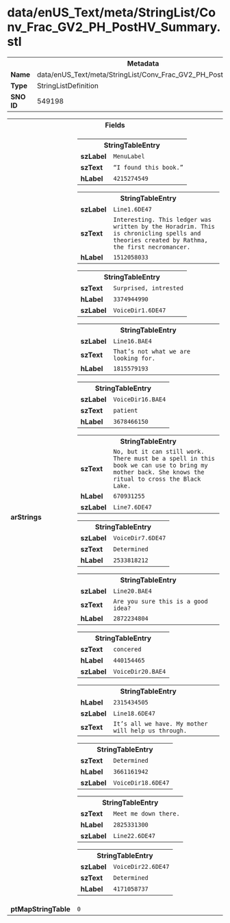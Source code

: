 <h1>data/enUS_Text/meta/StringList/Conv_Frac_GV2_PH_PostHV_Summary.stl</h1><table><tr><th colspan="100%">Metadata</th></tr><tr><td><b>Name</b></td><td>data/enUS_Text/meta/StringList/Conv_Frac_GV2_PH_PostHV_Summary.stl</td></tr><tr><td><b>Type</b></td><td>StringListDefinition</td></tr><tr><td><b>SNO ID</b></td><td>549198</td></tr></table>

<table><tr><th colspan="100%">Fields</th></tr><tr><td><b>arStrings</b></td><td><table><tr><th colspan="100%">StringTableEntry</th></tr><tr><td><b>szLabel</b></td><td><code>MenuLabel</code></td></tr><tr><td><b>szText</b></td><td><code>“I found this book.”</code></td></tr><tr><td><b>hLabel</b></td><td><code>4215274549</code></td></tr></table>


<table><tr><th colspan="100%">StringTableEntry</th></tr><tr><td><b>szLabel</b></td><td><code>Line1.6DE47</code></td></tr><tr><td><b>szText</b></td><td><code>Interesting. This ledger was written by the Horadrim. This is chronicling spells and theories created by Rathma, the first necromancer.</code></td></tr><tr><td><b>hLabel</b></td><td><code>1512058033</code></td></tr></table>


<table><tr><th colspan="100%">StringTableEntry</th></tr><tr><td><b>szText</b></td><td><code>Surprised, intrested</code></td></tr><tr><td><b>hLabel</b></td><td><code>3374944990</code></td></tr><tr><td><b>szLabel</b></td><td><code>VoiceDir1.6DE47</code></td></tr></table>


<table><tr><th colspan="100%">StringTableEntry</th></tr><tr><td><b>szLabel</b></td><td><code>Line16.BAE4</code></td></tr><tr><td><b>szText</b></td><td><code>That’s not what we are looking for.</code></td></tr><tr><td><b>hLabel</b></td><td><code>1815579193</code></td></tr></table>


<table><tr><th colspan="100%">StringTableEntry</th></tr><tr><td><b>szLabel</b></td><td><code>VoiceDir16.BAE4</code></td></tr><tr><td><b>szText</b></td><td><code>patient</code></td></tr><tr><td><b>hLabel</b></td><td><code>3678466150</code></td></tr></table>


<table><tr><th colspan="100%">StringTableEntry</th></tr><tr><td><b>szText</b></td><td><code>No, but it can still work. There must be a spell in this book we can use to bring my mother back. She knows the ritual to cross the Black Lake.</code></td></tr><tr><td><b>hLabel</b></td><td><code>670931255</code></td></tr><tr><td><b>szLabel</b></td><td><code>Line7.6DE47</code></td></tr></table>


<table><tr><th colspan="100%">StringTableEntry</th></tr><tr><td><b>szLabel</b></td><td><code>VoiceDir7.6DE47</code></td></tr><tr><td><b>szText</b></td><td><code>Determined</code></td></tr><tr><td><b>hLabel</b></td><td><code>2533818212</code></td></tr></table>


<table><tr><th colspan="100%">StringTableEntry</th></tr><tr><td><b>szLabel</b></td><td><code>Line20.BAE4</code></td></tr><tr><td><b>szText</b></td><td><code>Are you sure this is a good idea?</code></td></tr><tr><td><b>hLabel</b></td><td><code>2872234804</code></td></tr></table>


<table><tr><th colspan="100%">StringTableEntry</th></tr><tr><td><b>szText</b></td><td><code>concered</code></td></tr><tr><td><b>hLabel</b></td><td><code>440154465</code></td></tr><tr><td><b>szLabel</b></td><td><code>VoiceDir20.BAE4</code></td></tr></table>


<table><tr><th colspan="100%">StringTableEntry</th></tr><tr><td><b>hLabel</b></td><td><code>2315434505</code></td></tr><tr><td><b>szLabel</b></td><td><code>Line18.6DE47</code></td></tr><tr><td><b>szText</b></td><td><code>It’s all we have. My mother will help us through.</code></td></tr></table>


<table><tr><th colspan="100%">StringTableEntry</th></tr><tr><td><b>szText</b></td><td><code>Determined</code></td></tr><tr><td><b>hLabel</b></td><td><code>3661161942</code></td></tr><tr><td><b>szLabel</b></td><td><code>VoiceDir18.6DE47</code></td></tr></table>


<table><tr><th colspan="100%">StringTableEntry</th></tr><tr><td><b>szText</b></td><td><code>Meet me down there.</code></td></tr><tr><td><b>hLabel</b></td><td><code>2825331300</code></td></tr><tr><td><b>szLabel</b></td><td><code>Line22.6DE47</code></td></tr></table>


<table><tr><th colspan="100%">StringTableEntry</th></tr><tr><td><b>szLabel</b></td><td><code>VoiceDir22.6DE47</code></td></tr><tr><td><b>szText</b></td><td><code>Determined</code></td></tr><tr><td><b>hLabel</b></td><td><code>4171058737</code></td></tr></table>


</td></tr><tr><td><b>ptMapStringTable</b></td><td><code>0</code></td></tr></table>

